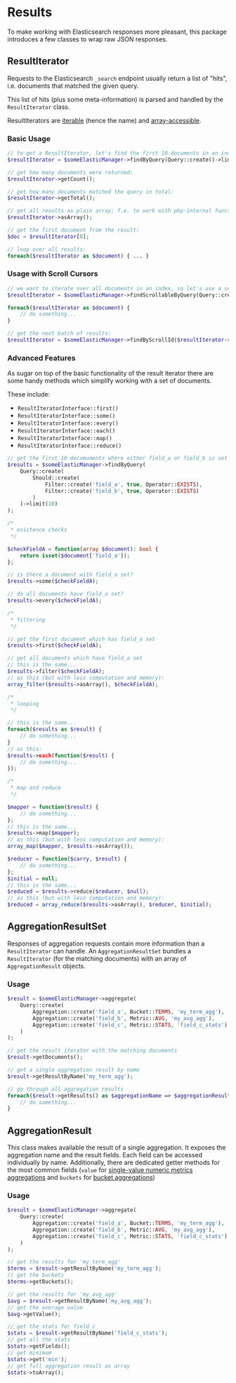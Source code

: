 # Results
To make working with Elasticsearch responses more pleasant, this package introduces a few classes to wrap raw JSON responses.

## ResultIterator
Requests to the Elasticsearch `_search` endpoint usually return a list of "hits", i.e. documents that matched the given query.

This list of hits (plus some meta-information) is parsed and handled by the `ResultIterator` class.

ResultIterators are [iterable](https://www.php.net/manual/en/language.types.iterable.php) (hence the name) and [array-accessible](https://www.php.net/manual/en/class.arrayaccess.php).

### Basic Usage
```php
// to get a ResultIterator, let's find the first 10 documents in an index:
$resultIterator = $someElasticManager->findByQuery(Query::create()->limit(10));

// get how many documents were returned:
$resultIterator->getCount();

// get how many documents matched the query in total:
$resultIterator->getTotal();

// get all results as plain array; f.e. to work with php-internal functions which accept arrays only, such as array_map:
$resultIterator->asArray();

// get the first document from the result:
$doc = $resultIterator[0];

// loop over all results:
foreach($resultIterator as $document) { ... }
```

### Usage with Scroll Cursors
```php
// we want to iterate over all documents in an index, so let's use a scroll cursor:
$resultIterator = $someElasticManager->findScrollableByQuery(Query::create());

foreach($resultIterator as $document) {
    // do something...
}

// get the next batch of results:
$resultIterator = $someElasticManager->findByScrollId($resultIterator->getScrollId());
```

### Advanced Features
As sugar on top of the basic functionality of the result iterator there are some handy methods which simplify working with a set of documents.

These include:
 - `ResultIteratorInterface::first()`
 - `ResultIteratorInterface::some()`
 - `ResultIteratorInterface::every()`
 - `ResultIteratorInterface::each()`
 - `ResultIteratorInterface::map()`
 - `ResultIteratorInterface::reduce()`

```php
// get the first 10 documuments where either field_a or field_b is set
$results = $someElasticManager->findByQuery(
    Query::create(
        Should::create(
            Filter::create('field_a', true, Operator::EXISTS),
            Filter::create('field_b', true, Operator::EXISTS)
        )
    )->limit(10)
);

/*
 * existence checks
 */

$checkFieldA = function(array $document): bool {
    return isset($document['field_a']);
};

// is there a document with field_a set?
$results->some($checkFieldA);

// do all documents have field_a set?
$results->every($checkFieldA);

/*
 * filtering
 */

// get the first document which has field_a set
$results->first($checkFieldA);

// get all documents which have field_a set
// this is the same...
$results->filter($checkFieldA);
// as this (but with less computation and memory):
array_filter($results->asArray(), $checkFieldA);

/*
 * looping
 */

// this is the same...
foreach($results as $result) {
    // do something...
}
// as this:
$results->each(function($result) {
    // do something...
});

/*
 * map and reduce
 */

$mapper = function($result) {
    // do something...
};
// this is the same...
$results->map($mapper);
// as this (but with less computation and memory):
array_map($mapper, $results->asArray());

$reducer = function($carry, $result) {
    // do something...
};
$initial = null;
// this is the same...
$reduced = $results->reduce($reducer, $null);
// as this (but with less computation and memory):
$reduced = array_reduce($results->asArray(), $reducer, $initial);
```

## AggregationResultSet
Responses of aggregation requests contain more information than a `ResultIterator` can handle. An `AggregationResultSet` bundles a `ResultIterator` (for the matching documents) with an array of `AggregationResult` objects.

### Usage
```php
$result = $someElasticManager->aggregate(
    Query::create(
        Aggregation::create('field_a', Bucket::TERMS, 'my_term_agg'),
        Aggregation::create('field_b', Metric::AVG, 'my_avg_agg'),
        Aggregation::create('field_c', Metric::STATS, 'field_c_stats')
    )
);

// get the result iterator with the matching documents
$result->getDocuments();

// get a single aggregation result by name
$result->getResultByName('my_term_agg');

// go through all aggregation results
foreach($result->getResults() as $aggregationName => $aggregationResult) {
    // do something...
}
```

## AggregationResult
This class makes available the result of a single aggregation. It exposes the aggregation name and the result fields.
Each field can be accessed individually by name. Additionally, there are dedicated getter methods for the most common
fields (`value`
for [single-value numeric metrics aggregations](https://www.elastic.co/guide/en/elasticsearch//reference/7.9/search-aggregations-metrics.html)
and `buckets`
for [bucket aggregations](https://www.elastic.co/guide/en/elasticsearch//reference/7.9/search-aggregations-bucket.html))

### Usage
```php
$result = $someElasticManager->aggregate(
    Query::create(
        Aggregation::create('field_a', Bucket::TERMS, 'my_term_agg'),
        Aggregation::create('field_b', Metric::AVG, 'my_avg_agg'),
        Aggregation::create('field_c', Metric::STATS, 'field_c_stats')
    )
);

// get the results for 'my_term_agg'
$terms = $result->getResultByName('my_term_agg');
// get the buckets
$terms->getBuckets();

// get the results for 'my_avg_agg'
$avg = $result->getResultByName('my_avg_agg');
// get the average value
$avg->getValue();

// get the stats for field_c
$stats = $result->getResultByName('field_c_stats');
// get all the stats
$stats->getFields();
// get minimum
$stats->get('min');
// get full aggregation result as array
$stats->toArray();
```
